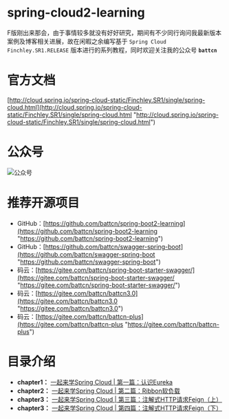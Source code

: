 # spring-cloud2-learning

F版刚出来那会，由于事情较多就没有好好研究，期间有不少同行询问我最新版本案例及博客相关进展，故在闲暇之余编写基于 `Spring Cloud Finchley.SR1.RELEASE` 版本进行的系列教程，同时欢迎关注我的公众号 **`battcn`**

# 官方文档

[http://cloud.spring.io/spring-cloud-static/Finchley.SR1/single/spring-cloud.html](http://cloud.spring.io/spring-cloud-static/Finchley.SR1/single/spring-cloud.html "http://cloud.spring.io/spring-cloud-static/Finchley.SR1/single/spring-cloud.html")

# 公众号

![公众号](http://image.battcn.com/assets/images/wxgzh8cm.png)

# 推荐开源项目

- GitHub：[https://github.com/battcn/spring-boot2-learning](https://github.com/battcn/spring-boot2-learning "https://github.com/battcn/spring-boot2-learning")
- GitHub：[https://github.com/battcn/swagger-spring-boot](https://github.com/battcn/swagger-spring-boot "https://github.com/battcn/swagger-spring-boot")
- 码云：[https://gitee.com/battcn/spring-boot-starter-swagger/](https://gitee.com/battcn/spring-boot-starter-swagger/ "https://gitee.com/battcn/spring-boot-starter-swagger/")
- 码云：[https://gitee.com/battcn/battcn3.0](https://gitee.com/battcn/battcn3.0 "https://gitee.com/battcn/battcn3.0")
- 码云：[https://gitee.com/battcn/battcn-plus](https://gitee.com/battcn/battcn-plus "https://gitee.com/battcn/battcn-plus")

# 目录介绍

- **chapter1：** [一起来学Spring Cloud | 第一篇：认识Eureka](http://blog.battcn.com/)
- **chapter2：** [一起来学Spring Cloud | 第二篇：Ribbon软负载](http://blog.battcn.com/)
- **chapter3：** [一起来学Spring Cloud | 第三篇：注解式HTTP请求Feign（上）](http://blog.battcn.com/)
- **chapter3：** [一起来学Spring Cloud | 第四篇：注解式HTTP请求Feign（下）](http://blog.battcn.com/)
